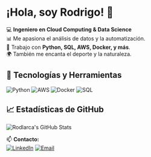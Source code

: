 # ¡Hola, soy Rodrigo! 👋  

💻 **Ingeniero en Cloud Computing & Data Science**  
📊 Me apasiona el análisis de datos y la automatización.  
🚀 Trabajo con **Python, SQL, AWS, Docker, y más**.  
🌍 También me encanta el deporte y la naturaleza.  

## 🔧 Tecnologías y Herramientas  
![Python](https://img.shields.io/badge/-Python-3776AB?style=for-the-badge&logo=python&logoColor=white)
![AWS](https://img.shields.io/badge/-AWS-232F3E?style=for-the-badge&logo=amazon-aws)
![Docker](https://img.shields.io/badge/-Docker-2496ED?style=for-the-badge&logo=docker&logoColor=white)
![SQL](https://img.shields.io/badge/-SQL-4479A1?style=for-the-badge&logo=mysql&logoColor=white)

## 📈 Estadísticas de GitHub  
![Rodlarca's GitHub Stats](https://github-readme-stats.vercel.app/api?username=rodlarca&show_icons=true&theme=radical)

📫 **Contacto:**  
[![LinkedIn](https://img.shields.io/badge/LinkedIn-blue?style=for-the-badge&logo=linkedin)](https://www.linkedin.com/in/rodrigo-lara-caceres/)
[![Email](https://img.shields.io/badge/Gmail-red?style=for-the-badge&logo=gmail&logoColor=white)](mailto:rodlarca@gmail.com)
